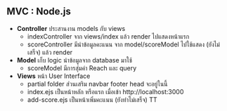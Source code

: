 ## MVC : Node.js

- **Controller** ประสานงาน models กับ views
    - indexController จาก views/index แล้ว render ไปแสดงหน้าแรก
    - scoreController มีนำข้อมูลคะแนน จาก model/scoreModel ไปใช้แสดง (ยังไม่เสร็จ) แล้ว render
- **Model** เก็บ logic นำข้อมูลจาก database มาใช้
    - scoreModel มีการสุ่มค่า Reach และ query
- **Views** หน้า User Interface
    - partial folder ส่วนเสริม navbar footer head จะอยู่ในนี้
    - index.ejs เป็นหน้าหลัก หรือแรก เมื่อเข้า http://localhost:3000
    - add-score.ejs เป็นหน้าเพิ่มคะแนน (ยังทำไม่เสร็จ) TT
